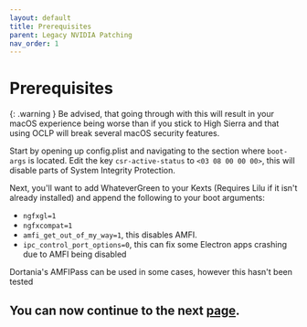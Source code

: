 ```yaml
---
layout: default
title: Prerequisites
parent: Legacy NVIDIA Patching
nav_order: 1
---
```


# Prerequisites

{: .warning }
Be advised, that going through with this will result in your macOS experience being worse than if you stick to High Sierra and that using OCLP will break several macOS security features.

Start by opening up config.plist and navigating to the section where ``boot-args`` is located.
Edit the key ``csr-active-status`` to ``<03 08 00 00 00>``, this will disable parts of System Integrity Protection.

Next, you'll want to add WhateverGreen to your Kexts (Requires Lilu if it isn't already installed) and append the following to your boot arguments:
- ``ngfxgl=1``
- ``ngfxcompat=1``
- ``amfi_get_out_of_my_way=1``, this disables AMFI.
- ``ipc_control_port_options=0``, this can fix some Electron apps crashing due to AMFI being disabled

Dortania's AMFIPass can be used in some cases, however this hasn't been tested

## You can now continue to the next <a href="../02-PatchingTheOS">page</a>.
